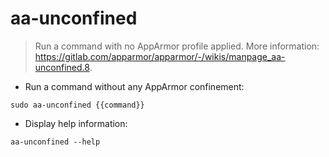 # aa-unconfined

> Run a command with no AppArmor profile applied.
> More information: <https://gitlab.com/apparmor/apparmor/-/wikis/manpage_aa-unconfined.8>.

- Run a command without any AppArmor confinement:

`sudo aa-unconfined {{command}}`

- Display help information:

`aa-unconfined --help`
